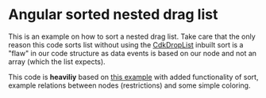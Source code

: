 # Angular sorted nested drag list 
This is an example on how to sort a nested drag list. Take care that the only reason 
this code sorts list without using the [CdkDropList](https://material.angular.io/cdk/drag-drop/api#CdkDropList)
inbuilt sort is a "flaw" in our code structure as data events is based on our node and not an array (which the list expects).

This code is **heaviliy** based on [this example](https://stackblitz.com/edit/angular-cdk-nested-drag-drop-demo) with added functionality of sort, example relations
between nodes (restrictions) and some simple coloring. 

